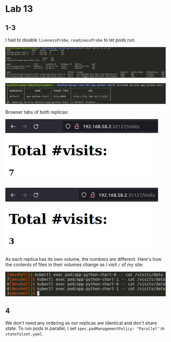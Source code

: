 # Lab 13

## 1-3

I had to disable `livenessProbe`, `readinessProbe` to let pods run.

![img](README/Lab13/kubectlGet.png)

![img](README/Lab13/minikubeService.png)

Browser tabs of both replicas:

![img](README/Lab13/replica1.png)

![img](README/Lab13/replica2.png)

As each replica has its own volume, the numbers are different.
Here's how the contents of files in their volumes change as I visit `/` of my site:

![img](README/Lab13/replicas.png)

## 4

We don't need any ordering as our replicas are identical and don't share state.
To run pods in parallel, I set `spec.podManagementPolicy: "Parallel"` in `statefulset.yaml`.